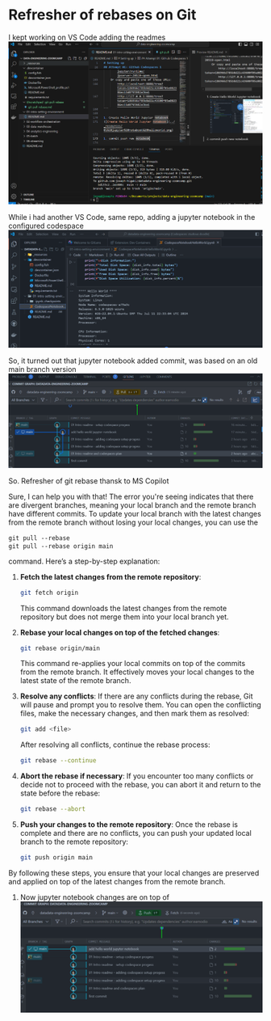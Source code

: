 # Refresher of rebases on Git
I kept working on VS Code adding the readmes
![alt text](image.png)

While i had another VS Code, same repo, adding a jupyter notebook in the configured codespace
![alt text](image-1.png)

So, it turned out that jupyter notebook added commit, was based on an old main branch version
![alt text](image-2.png)

So. Refresher of git rebase thansk to MS Copilot

Sure, I can help you with that! The error you're seeing indicates that there are divergent branches, meaning your local branch and the remote branch have different commits. To update your local branch with the latest changes from the remote branch without losing your local changes, you can use the 
```
git pull --rebase
git pull --rebase origin main

``` 
command. Here’s a step-by-step explanation:

1. **Fetch the latest changes from the remote repository**:
   ```bash
   git fetch origin
   ```
   This command downloads the latest changes from the remote repository but does not merge them into your local branch yet.

2. **Rebase your local changes on top of the fetched changes**:
   ```bash
   git rebase origin/main
   ```
   This command re-applies your local commits on top of the commits from the remote branch. It effectively moves your local changes to the latest state of the remote branch.

3. **Resolve any conflicts**:
   If there are any conflicts during the rebase, Git will pause and prompt you to resolve them. You can open the conflicting files, make the necessary changes, and then mark them as resolved:
   ```bash
   git add <file>
   ```
   After resolving all conflicts, continue the rebase process:
   ```bash
   git rebase --continue
   ```

4. **Abort the rebase if necessary**:
   If you encounter too many conflicts or decide not to proceed with the rebase, you can abort it and return to the state before the rebase:
   ```bash
   git rebase --abort
   ```

5. **Push your changes to the remote repository**:
   Once the rebase is complete and there are no conflicts, you can push your updated local branch to the remote repository:
   ```bash
   git push origin main
   ```

By following these steps, you ensure that your local changes are preserved and applied on top of the latest changes from the remote branch.

1. Now jupyter notebook changes are on top of 
![alt text](image-3.png)